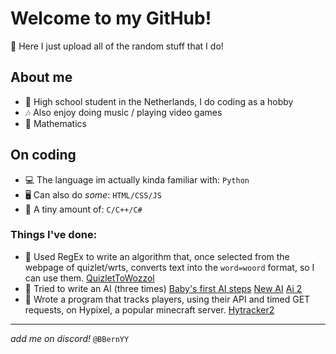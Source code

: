# Welcome to my GitHub!
🤔 Here I just upload all of the random stuff that I do!

## About me
- 🏫 High school student in the Netherlands, I do coding as a hobby
- 🎶 Also enjoy doing music / playing video games
- 🔭 Mathematics

## On coding
- 💻 The language im actually kinda familiar with: `Python`
- 🖥 Can also do *some*: `HTML/CSS/JS`
- 🤖 A tiny amount of: `C/C++/C#`

### Things I've done:
- 💬 Used RegEx to write an algorithm that, once selected from the webpage of quizlet/wrts, converts text into the `word=woord` format, so I can use them. [QuizletToWozzol](bbernyy.github.io/QuizletToWozzol)
- 🤖 Tried to write an AI (three times) [Baby's first AI steps](https://github.com/BBernYY/baby-his-first-ai-steps) [New AI](https://github.com/BBernYY/newAI) [Ai 2](https://github.com/BBernYY/ai2)
- 🔎 Wrote a program that tracks players, using their API and timed GET requests, on Hypixel, a popular minecraft server. [Hytracker2](https://github.com/BBernYY/HyTracker2)

---

_add me on discord!_ `@BBernYY`

